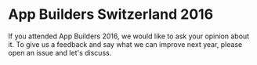 # App Builders Switzerland 2016

If you attended App Builders 2016, we would like to ask your opinion about it.
To give us a feedback and say what we can improve next year, please open an issue and let's discuss.
